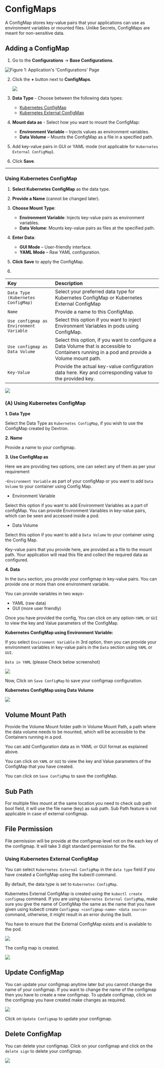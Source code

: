 # ConfigMaps

A ConfigMap stores key-value pairs that your applications can use as environment variables or mounted files. Unlike Secrets, ConfigMaps are meant for non-sensitive data.

## Adding a ConfigMap

1. Go to the **Configurations** → **Base Configurations**.

  ![Figure 1: Application's 'Configurations' Page](https://devtron-public-asset.s3.us-east-2.amazonaws.com/images/creating-application/config-maps/appconfig-page.jpg)

2. Click the **+** button next to **ConfigMaps**.

    ![](https://devtron-public-asset.s3.us-east-2.amazonaws.com/images/creating-application/config-maps/config-map.jpg)

3. **Data Type** - Choose between the following data types:
    * [Kubernetes ConfigMap](#using-kubernetes-configmap)
    * [Kubernetes External ConfigMap](#using-kubernetes-external-configmap)

4. **Mount data as** - Select how you want to mount the ConfigMap:
    * **Environment Variable** – Injects values as environment variables.
    * **Data Volume** – Mounts the ConfigMap as a file in a specified path.

5. Add key-value pairs in GUI or YAML mode (not applicable for `Kubernetes External ConfigMap`).

6. Click **Save**.

---

### Using Kubernetes ConfigMap

1. **Select Kubernetes ConfigMap** as the data type.

2. **Provide a Name** (cannot be changed later).

3. **Choose Mount Type**:
   - **Environment Variable**: Injects key-value pairs as environment variables.
   - **Data Volume**: Mounts key-value pairs as files at the specified path.

4. **Enter Data**:
   - **GUI Mode** – User-friendly interface.
   - **YAML Mode** – Raw YAML configuration.

5. **Click Save** to apply the ConfigMap.



6. 


| Key | Description |
| :--- | :--- |
| `Data Type (Kubernetes ConfigMap)` | Select your preferred data type for Kubernetes ConfigMap or Kubernetes External ConfigMap |
| `Name` | Provide a name to this ConfigMap. |
| `Use configmap as Environment Variable` | Select this option if you want to inject Environment Variables in pods using ConfigMap. |
| `Use configmap as Data Volume` | Select this option, if you want to configure a Data Volume that is accessible to Containers running in a pod and provide a Volume mount path. |
| `Key-Value` | Provide the actual key-value configuration data here. Key and corresponding value to the provided key. |

![](https://devtron-public-asset.s3.us-east-2.amazonaws.com/images/creating-application/config-maps/configure-configmap.jpg)

### \(A\) Using Kubernetes ConfigMap

**1. Data Type**

Select the Data Type as `Kubernetes ConfigMap`, if you wish to use the ConfigMap created by Devtron.

**2. Name**

Provide a name to your configmap.

**3. Use ConfigMap as**

Here we are providing two options, one can select any of them as per your requirement

-`Environment Variable` as part of your configMap or you want to add `Data Volume` to your container using Config Map.

* Environment Variable

Select this option if you want to add Environment Variables as a part of configMap. You can provide Environment Variables in key-value pairs, which can be seen and accessed inside a pod.

* Data Volume

Select this option if you want to add a `Data Volume` to your container using the Config Map.

Key-value pairs that you provide here, are provided as a file to the mount path. Your application will read this file and collect the required data as configured.

**4. Data**

In the `Data` section, you provide your configmap in key-value pairs. You can provide one or more than one environment variable.

You can provide variables in two ways-

* YAML \(raw data\)
* GUI \(more user friendly\)

Once you have provided the config, You can click on any option-`YAML` or `GUI` to view the key and Value parameters of the ConfigMap.

**Kubernetes ConfigMap using Environment Variable:**

If you select `Environment Variable` in 3rd option, then you can provide your environment variables in key-value pairs in the `Data` section using `YAML` or `GUI`.

`Data in YAML` \(please Check below screenshot\)

![](https://devtron-public-asset.s3.us-east-2.amazonaws.com/images/creating-application/config-maps/cm-env-variable.jpg)

Now, Click on `Save ConfigMap` to save your configmap configuration.

**Kubernetes ConfigMap using Data Volume**

![](https://devtron-public-asset.s3.us-east-2.amazonaws.com/images/creating-application/config-maps/cm-data-volume.jpg)

## Volume Mount Path

Provide the Volume Mount folder path in Volume Mount Path, a path where the data volume needs to be mounted, which will be accessible to the Containers running in a pod.

You can add Configuration data as in YAML or GUI format as explained above.

You can click on `YAML` or `GUI` to view the key and Value parameters of the ConfigMap that you have created.

You can click on `Save ConfigMap` to save the configMap.


## Sub Path
For multiple files mount at the same location you need to check sub path bool field, it will use the file name (key) as sub path. 
Sub Path feature is not applicable in case of external configmap.

## File Permission
File permission will be provide at the configmap level not on the each key of the configmap. It will take 3 digit standard permission for the file.

### Using Kubernetes External ConfigMap

You can select `Kubernetes External ConfigMap` in the `data type` field if you have created a ConfigMap using the kubectl command.

By default, the data type is set to `Kubernetes ConfigMap`.

Kubernetes External ConfigMap is created using the `kubectl create configmap` command. 
If you are using `Kubernetes External ConfigMap`, make sure you give the name of ConfigMap the same as the name that you have given using kubectl create `Configmap <configmap-name> <data source>` command, otherwise, it might result in an error during the built.

You have to ensure that the External ConfigMap exists and is available to the pod.

![](https://devtron-public-asset.s3.us-east-2.amazonaws.com/images/creating-application/config-maps/config4.jpg)

The config map is created.

![](https://devtron-public-asset.s3.us-east-2.amazonaws.com/images/creating-application/config-maps/created-configmap.gif)

## Update ConfigMap

You can update your configmap anytime later but you cannot change the name of your configmap. If you want to change the name of the configmap then you have to create a new configmap. To update configmap, click on the configmap you have created make changes as required.

![](https://devtron-public-asset.s3.us-east-2.amazonaws.com/images/creating-application/config-maps/update_configmap.jpg)

Click on `Update Configmap` to update your configmap.

## Delete ConfigMap

You can delete your configmap. Click on your configmap and click on the `delete sign` to delete your configmap.

![](https://devtron-public-asset.s3.us-east-2.amazonaws.com/images/creating-application/config-maps/delete_configmap.jpg)


